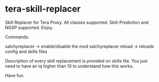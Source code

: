 # tera-skill-replacer

Skill Replacer for Tera Proxy. All classes supported. Skill-Prediction and NGSP supported. Enjoy.

Commands:

salchyreplacer -> enable/disable the mod
salchyreplacer reload -> reloads config and skills files

Description of every skill replacement is provided on skills file. You just need to have an iq higher than 10 to understand how this works.

Have fun.
